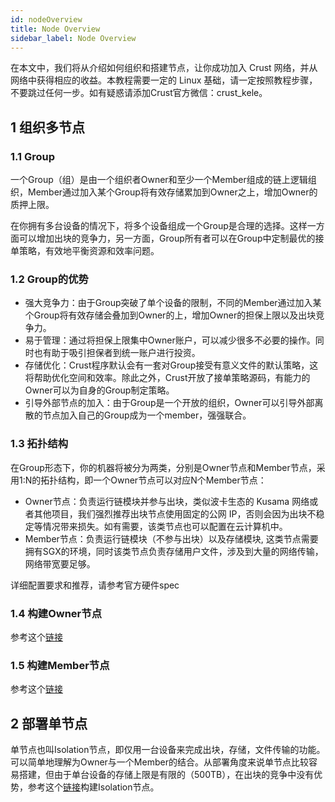 ```yaml
---
id: nodeOverview
title: Node Overview
sidebar_label: Node Overview
---
```


在本文中，我们将从介绍如何组织和搭建节点，让你成功加入 Crust 网络，并从网络中获得相应的收益。本教程需要一定的 Linux 基础，请一定按照教程步骤，不要跳过任何一步。如有疑惑请添加Crust官方微信：crust_kele。
## 1 组织多节点
### 1.1 Group

一个Group（组）是由一个组织者Owner和至少一个Member组成的链上逻辑组织，Member通过加入某个Group将有效存储累加到Owner之上，增加Owner的质押上限。

在你拥有多台设备的情况下，将多个设备组成一个Group是合理的选择。这样一方面可以增加出块的竞争力，另一方面，Group所有者可以在Group中定制最优的接单策略，有效地平衡资源和效率问题。

### 1.2 Group的优势

* 强大竞争力：由于Group突破了单个设备的限制，不同的Member通过加入某个Group将有效存储会叠加到Owner的上，增加Owner的担保上限以及出块竞争力。
* 易于管理：通过将担保上限集中Owner账户，可以减少很多不必要的操作。同时也有助于吸引担保者到统一账户进行投资。
* 存储优化：Crust程序默认会有一套对Group接受有意义文件的默认策略，这将帮助优化空间和效率。除此之外，Crust开放了接单策略源码，有能力的Owner可以为自身的Group制定策略。
* 引导外部节点的加入：由于Group是一个开放的组织，Owner可以引导外部离散的节点加入自己的Group成为一个member，强强联合。
### 1.3 拓扑结构

在Group形态下，你的机器将被分为两类，分别是Owner节点和Member节点，采用1:N的拓扑结构，即一个Owner节点可以对应N个Member节点：

* Owner节点：负责运行链模块并参与出块，类似波卡生态的 Kusama 网络或者其他项目，我们强烈推荐出块节点使用固定的公网 IP，否则会因为出块不稳定等情况带来损失。如有需要，该类节点也可以配置在云计算机中。
* Member节点：负责运行链模块（不参与出块）以及存储模块, 这类节点需要拥有SGX的环境，同时该类节点负责存储用户文件，涉及到大量的网络传输，网络带宽要足够。

详细配置要求和推荐，请参考官方硬件spec

### 1.4 构建Owner节点

参考这个[链接](ownerNode.md)

### 1.5 构建Member节点

参考这个[链接](memberNode.md)

## 2 部署单节点

单节点也叫Isolation节点，即仅用一台设备来完成出块，存储，文件传输的功能。可以简单地理解为Owner与一个Member的结合。从部署角度来说单节点比较容易搭建，但由于单台设备的存储上限是有限的（500TB），在出块的竞争中没有优势，参考这个[链接](isolationNode.md)构建Isolation节点。

